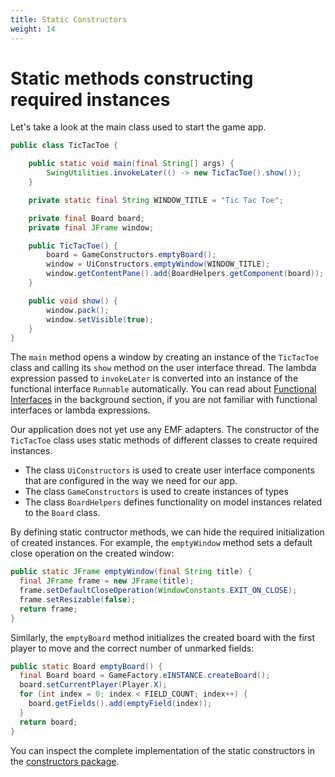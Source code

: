 ```yaml
---
title: Static Constructors
weight: 14
---
```


# Static methods constructing required instances

Let's take a look at the main class used to start the game app.

```java
public class TicTacToe {

	public static void main(final String[] args) {
		SwingUtilities.invokeLater(() -> new TicTacToe().show());
	}

	private static final String WINDOW_TITLE = "Tic Tac Toe";

	private final Board board;
	private final JFrame window;

	public TicTacToe() {
		board = GameConstructors.emptyBoard();
		window = UiConstructors.emptyWindow(WINDOW_TITLE);
		window.getContentPane().add(BoardHelpers.getComponent(board));
	}

	public void show() {
		window.pack();
		window.setVisible(true);
	}
}
```

The `main` method opens a window by creating an instance of the `TicTacToe` class and calling its `show` method on the user interface thread.
The lambda expression passed to `invokeLater` is converted into an instance of the functional interface `Runnable` automatically.
You can read about [Functional Interfaces] in the background section, if you are not familiar with functional interfaces or lambda expressions.

[functional interfaces]: ../../background/functional_interfaces

Our application does not yet use any EMF adapters.
The constructor of the `TicTacToe` class uses static methods of different classes to create required instances.

- The class `UiConstructors` is used to create user interface components that are configured in the way we need for our app.
- The class `GameConstructors` is used to create instances of types
- The class `BoardHelpers` defines functionality on model instances related to the `Board` class.

By defining static contructor methods, we can hide the required initialization of created instances.
For example, the `emptyWindow` method sets a default close operation on the created window:

```java
public static JFrame emptyWindow(final String title) {
  final JFrame frame = new JFrame(title);
  frame.setDefaultCloseOperation(WindowConstants.EXIT_ON_CLOSE);
  frame.setResizable(false);
  return frame;
}
```

Similarly, the `emptyBoard` method initializes the created board with the first player to move and the correct number of unmarked fields:

```java
public static Board emptyBoard() {
  final Board board = GameFactory.eINSTANCE.createBoard();
  board.setCurrentPlayer(Player.X);
  for (int index = 0; index < FIELD_COUNT; index++) {
    board.getFields().add(emptyField(index));
  }
  return board;
}
```

You can inspect the complete implementation of the static constructors in the [constructors package].

[constructors package]: https://github.com/sebfisch/emf-adapter-tutorial-code/tree/step1-static-methods-v1/de.sebfisch.tictactoe/src/constructors
